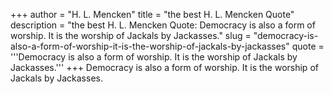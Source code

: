 +++
author = "H. L. Mencken"
title = "the best H. L. Mencken Quote"
description = "the best H. L. Mencken Quote: Democracy is also a form of worship. It is the worship of Jackals by Jackasses."
slug = "democracy-is-also-a-form-of-worship-it-is-the-worship-of-jackals-by-jackasses"
quote = '''Democracy is also a form of worship. It is the worship of Jackals by Jackasses.'''
+++
Democracy is also a form of worship. It is the worship of Jackals by Jackasses.
